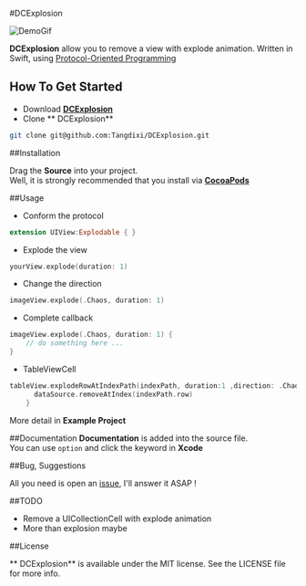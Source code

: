 #DCExplosion

![DemoGif](https://raw.githubusercontent.com/Tangdixi/DCExplosion/master/Explosion.gif)

**DCExplosion** allow you to remove a view with explode animation. Written in Swift, using [Protocol-Oriented Programming](https://developer.apple.com/videos/play/wwdc2015/408/)

## How To Get Started  
- Download [**DCExplosion**](https://codeload.github.com/Tangdixi/DCExplosion/zip/master)
- Clone ** DCExplosion**
```bash
git clone git@github.com:Tangdixi/DCExplosion.git
``` 

##Installation

Drag the **Source** into your project.  
Well, it is strongly recommended that you install via [**CocoaPods**](https://cocoapods.org)

##Usage
* Conform the protocol 
```swift
extension UIView:Explodable { }
```
* Explode the view
```swift
yourView.explode(duration: 1)
```
* Change the direction 
```swift
imageView.explode(.Chaos, duration: 1)
```
* Complete callback
```swift
imageView.explode(.Chaos, duration: 1) {
	// do something here ...
}
```
* TableViewCell  
```swift
tableView.explodeRowAtIndexPath(indexPath, duration:1 ,direction: .Chaos) {
      dataSource.removeAtIndex(indexPath.row)
    }
```  

More detail in **Example Project**

##Documentation
**Documentation** is added into the source file.  
You can use `option` and click the keyword in **Xcode**   

##Bug, Suggestions

All you need is open an [issue](https://github.com/Tangdixi/DCQRCode/issues), I'll answer it ASAP !

##TODO
*  Remove a UICollectionCell with explode animation
*  More than explosion maybe

##License

** DCExplosion** is available under the MIT license. See the LICENSE file for more info.

